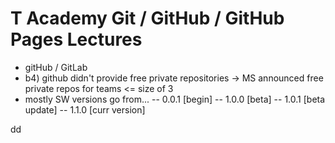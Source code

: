 # T Academy Git / GitHub / GitHub Pages Lectures
- gitHub / GitLab
- b4) github didn't provide free private repositories -> MS announced free private repos for teams <= size of 3
- mostly SW versions go from...
-- 0.0.1 [begin]
-- 1.0.0 [beta]
-- 1.0.1 [beta update]
-- 1.1.0 [curr version]

dd
